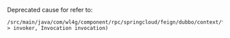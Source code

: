 Deprecated cause for refer to: 
```
/src/main/java/com/wl4g/component/rpc/springcloud/feign/dubbo/context/filter/ProviderContextFilter#invoke(Invoker<?> invoker, Invocation invocation)
```
 